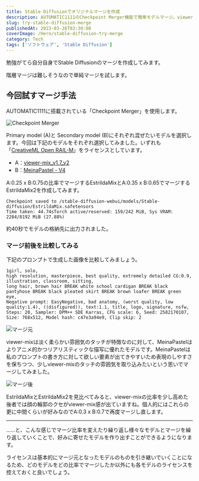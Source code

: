 ```yaml
---
title: Stable Diffusionでオリジナルマージを作成
description: AUTOMATIC1111のCheckpoint Merger機能で簡単モデルマージ。viewer-mixとMeinaPastelを組み合わせてEstrildaMixを作成。異なる比率でのマージ結果比較と実践的な手順を解説。
slug: try-stable-diffusion-merge
publishedAt: 2023-03-26T03:30:00
coverImage: /Hero/stable-diffusion-try-merge
category: Tech
tags: ['ソフトウェア', 'Stable Diffusion']
---
```


勉強がてら自分自身でStable Diffusionのマージを作成してみます。

階層マージは難しそうなので単純マージを試します。

## 今回試すマージ手法

AUTOMATIC1111に搭載されている「Checkpoint Merger」を使用します。

![Checkpoint Merger](/Tech/g6dzo80nmfupxhmo5gvu)

Primary model (A)と Secondary model (B)にそれぞれ混ぜたいモデルを選択します。今回は下記のモデルをそれぞれ選択してみました。いずれも「[CreativeML Open RAIL-M](https://huggingface.co/spaces/CompVis/stable-diffusion-license)」をライセンスとしています。

- A：[viewer-mix_v1.7_v2](https://civitai.com/models/7813/viewer-mixv17)
- B：[MeinaPastel - V4](https://civitai.com/models/11866/meinapastel)

A:0.25 x B:0.75の比率でマージするEstrildaMixとA:0.35 x B:0.65でマージするEstrildaMix2を作成してみます。

```code
Checkpoint saved to /stable-diffusion-webui/models/Stable-diffusion/EstrildaMix.safetensors
Time taken: 44.74sTorch active/reserved: 159/242 MiB, Sys VRAM: 2284/8192 MiB (27.88%)
```

約40秒でモデルの格納先に出力されました。

### マージ前後を比較してみる

下記のプロンプトで生成した画像を比較してみましょう。

```prompt
1girl, solo,
high resolution, masterpiece, best quality, extremely detailed CG:0.9, illustration, classroom, sitting,
long hair, brown hair BREAK white school cardigan BREAK black pantyhose BREAK black pleated skirt BREAK brown loafer BREAK green eye,
Negative prompt: EasyNegative, bad anatomy, (worst quality, low quality:1.4), ((disfigured)), text:1.1, title, logo, signature, nsfw,
Steps: 20, Sampler: DPM++ SDE Karras, CFG scale: 6, Seed: 2582170107, Size: 768x512, Model hash: c47e3a94e9, Clip skip: 2
```

![マージ元](/illust/awfq7qxwkzrsceayxkrr.png)

viewer-mixは淡く柔らかい雰囲気のタッチが特徴なのに対して、MeinaPastelはよりアニメ的かつリアリスティックな描写に優れたモデルです。MeinaPastelは私のプロンプトの書き方に対して欲しい要素が出てきやすいため表現のしやすさを保ちつつ、少しviewer-mixのタッチの雰囲気を取り込みたいという思いでマージしてみました。

![マージ後](/illust/wanpozagesqq0tehpcpt.png)

EstrildaMixとEstrildaMix2を見比べてみると、viewer-mixの比率を少し高めた後者では顔の輪郭のクセがviewer-mix感が出ていますね。個人的にはこれらの更に中間くらいが好みなのでA:0.3 x B:0.7で再度マージし直します。

---

……と、こんな感じでマージ比率を変えたり繰り返し様々なモデルとマージを繰り返していくことで、好みに寄せたモデルを作り出すことができるようになります。

ライセンスは基本的にマージ元となったモデルのものを引き継いでいくことになるため、どのモデルをどの比率でマージしたか以外にも各モデルのライセンスを控えておくと良いでしょう。
